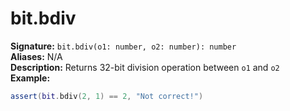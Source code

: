 # bit.bdiv
**Signature:** `bit.bdiv(o1: number, o2: number): number` <br>
**Aliases:** N/A <br>
**Description:** Returns 32-bit division operation between `o1` and `o2` <br>
**Example:**
```lua
assert(bit.bdiv(2, 1) == 2, "Not correct!")
```